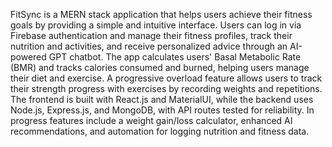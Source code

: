 FitSync is a MERN stack application that helps users achieve their fitness goals by providing a simple and intuitive interface. Users can log in via Firebase authentication and manage their fitness profiles, track their nutrition and activities, and receive personalized advice through an AI-powered GPT chatbot. The app calculates users' Basal Metabolic Rate (BMR) and tracks calories consumed and burned, helping users manage their diet and exercise. A progressive overload feature allows users to track their strength progress with exercises by recording weights and repetitions. The frontend is built with React.js and MaterialUI, while the backend uses Node.js, Express.js, and MongoDB, with API routes tested for reliability. In progress features include a weight gain/loss calculator, enhanced AI recommendations, and automation for logging nutrition and fitness data.






